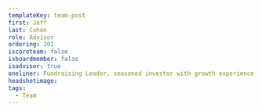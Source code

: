 ```yaml
---
templateKey: team-post
first: Jeff
last: Cohen
role: Advisor
ordering: 201
iscoreteam: false
isboardmember: false
isadvisor: true
oneliner: Fundraising Leader, seasoned investor with growth experience
headshotimage:
tags:
  - Team
---
```

